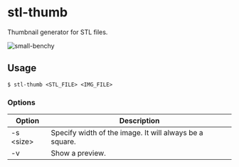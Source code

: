 # stl-thumb
Thumbnail generator for STL files.

![small-benchy](https://user-images.githubusercontent.com/3131268/40529387-5af185b8-5fa9-11e8-8c95-26c58a1ed2d0.png)

## Usage
```
$ stl-thumb <STL_FILE> <IMG_FILE>
```

### Options
| Option      | Description                                             |
| ----------- | ------------------------------------------------------- |
| -s \<size\> | Specify width of the image. It will always be a square. |
| -v          | Show a preview.                                         |
